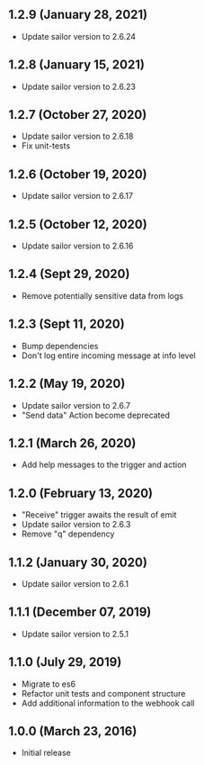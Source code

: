 ## 1.2.9 (January 28, 2021)
* Update sailor version to 2.6.24

## 1.2.8 (January 15, 2021)
* Update sailor version to 2.6.23

## 1.2.7 (October 27, 2020)
* Update sailor version to 2.6.18
* Fix unit-tests

## 1.2.6 (October 19, 2020)
* Update sailor version to 2.6.17

## 1.2.5 (October 12, 2020)
* Update sailor version to 2.6.16

## 1.2.4 (Sept 29, 2020)
* Remove potentially sensitive data from logs

## 1.2.3 (Sept 11, 2020)
* Bump dependencies
* Don't log entire incoming message at info level

## 1.2.2 (May 19, 2020)

* Update sailor version to 2.6.7
* "Send data" Action become deprecated

## 1.2.1 (March 26, 2020)
* Add help messages to the trigger and action

## 1.2.0 (February 13, 2020)

* "Receive" trigger awaits the result of emit
* Update sailor version to 2.6.3
* Remove "q" dependency

## 1.1.2 (January 30, 2020)

* Update sailor version to 2.6.1

## 1.1.1 (December 07, 2019)

* Update sailor version to 2.5.1

## 1.1.0 (July 29, 2019)

* Migrate to es6
* Refactor unit tests and component structure
* Add additional information to the webhook call

## 1.0.0 (March 23, 2016)

* Initial release
